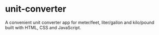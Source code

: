 # unit-converter
A convenient unit converter app for meter/feet, liter/gallon and kilo/pound built with HTML, CSS and JavaScript.
